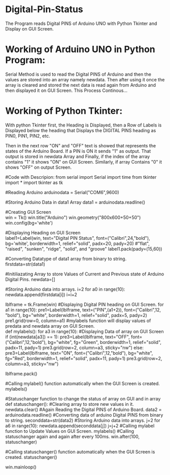 # Digital-Pin-Status
The Program reads Digital PINS of Arduino UNO with Python Tkinter and Display on GUI Screen. 

# Working of Arduino UNO in Python Program:
Serial Method is used to read the Digital PINS of Arduino and then the values are stored into an array namely newdata. Then after using it once the array is cleared and stored the next data is read again from Arduino and then displayed it on GUI Screen. This Process Continous...

# Working of Python Tkinter:
With python Tkinter first, the Heading is Displayed, then a Row of Labels is Displayed below the heading that Displays the DIGITAL PINS heading as PIN0, PIN1, PIN2, etc.

Then in the next row "ON" and "OFF" text is showed that represents the states of the Arduino Board. If a PIN is ON it sends "1" as output. That output is stored in newdata Array and Finally, if the index of the array contains "1" it shows "ON" on GUI Screen. Similarly, if array Contains "0" it shows "OFF" on output Screen.

#Code with Descripion:
from serial import Serial
import time
from tkinter import *
import tkinter as tk

#Reading Arduino
arduinodata = Serial("COM6",9600)

#Storing Arduino Data in data1 Array
data1 = arduinodata.readline()

#Creating GUI Screen  
win = Tk()
win.title("Arduino")
win.geometry("800x600+50+50")
win.config(bg='white')

#Displaying Heading on GUI Screen  
label1=Label(win, text="Digital PIN Status", font=("Calibri",24,"bold"), bg='white', borderwidth=1, relief="solid", padx=20, pady=20) #"flat", "raised", "sunken", "ridge", "solid", and "groove"
label1.pack(pady=(15,60))

#Converting Datatype of data1 array from binary to string. 
firstdata=str(data1)

#Initiliazating Array to store Values of Current and Previous state of Arduino Digital Pins.
newdata=[]

#Storing Arduino data into arrays.
i=2
for a0 in range(10):
    newdata.append(firstdata[i])
    i=i+2

lblframe = tk.Frame(win)
#Displaying Digital PIN heading on GUI Screen.
for a1 in range(10):
    pre1=Label(lblframe, text=("PIN",(a1+2)), font=("Calibri",12, "bold"), bg="white", borderwidth=1, relief="solid", padx=5, pady=2)
    pre1.grid(row=0, column=a1)
#mylabels function will display values of predata and newdata array on GUI Screen.    
def mylabels():
    for a3 in range(10):
        #Displaying Data of array on GUI Screen
        if (int(newdata[a3]) == 1):
            pre3=Label(lblframe, text="OFF", font=("Calibri",12,"bold"), bg="white", fg="Green", borderwidth=1, relief="solid", padx=11, pady=1)
            pre3.grid(row=2, column=a3, sticky="nw")
        else:
            pre3=Label(lblframe, text="ON", font=("Calibri",12,"bold"), bg="white", fg="Red", borderwidth=1, relief="solid", padx=11, pady=1)
            pre3.grid(row=2, column=a3, sticky="nw")

lblframe.pack()

#Calling mylabel() function automatically when the GUI Screen is created. 
mylabels()

#Statuschanger function to change the status of array on GUI and in array
def statuschanger():
    #Clearing  array to store new values in it.
    newdata.clear()
    #Again Reading the Digital PINS of Arduino Board.
    data2 = arduinodata.readline()
    #Converting data of arduino Digital PINS from binary to string.
    seconddata=str(data2)
    #Storing Arduino data into arrays.
    j=2
    for a6 in range(10):
        newdata.append(seconddata[j])
        j=j+2
        #Calling mylabel function to Update Values on GUI Screen.
    mylabels()
    #Calling statuschanger again and again after every 100ms.
    win.after(100, statuschanger)

#Calling statuschanger() function automatically when the GUI Screen is created. 
statuschanger()

win.mainloop()
